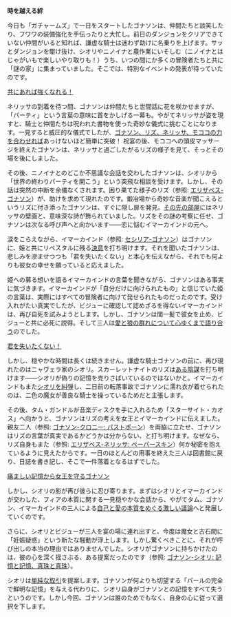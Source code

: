 <!-- title: ゴナソン・G -->
<!-- status: 生存 -->

**時を越える絆**

今日も「ガチャームズ」で一日をスタートしたゴナソンは、仲間たちと談笑したり、フワワの装備強化を手伝ったりと大忙し。前日のダンジョンをクリアできていない仲間がいると知れば、謙虚な騎士は迷わず助けに名乗りを上げます。サッとダンジョンを駆け抜け、シオリやニノイナと農作業にいそしむ（ニノイナとはじゃがいもで楽しいやり取りも！）うち、いつの間にか多くの冒険者たちと共に「謎の家」に集まっていました。そこでは、特別なイベントの発表が待っていたのです。

[共にあれば強くなれる！](#embed:https://www.youtube.com/watch?v=p5xrAxTh8ho&t=2213s)

ネリッサの到着を待つ間、ゴナソンは仲間たちと世間話に花を咲かせますが、「パーティ」という言葉の意味に首をかしげる一幕も。やがてネリッサが姿を現すと、騎士と仲間たちは呪われた書物を使った奇妙な儀式に挑むことになります。一見すると威圧的な儀式でしたが、[ゴナソン、リズ、ネリッサ、モココの力を合わせれば](https://www.youtube.com/watch?v=p5xrAxTh8ho&t=3914s)あっけないほど簡単に突破！ 祝宴の後、モココへの頭皮マッサージを終えたゴナソンは、ネリッサと過ごしたがるリズの様子を見て、そっとその場を後にしました。

その後、ニノイナとのどこか不思議な会話を交わしたゴナソンは、シオリから「世界の終わりパーティを開こう」という突飛な相談を受けます。しかし、その話は突然の中断を余儀なくされます。困り果てた様子のリズ（参照: [エリザベス-ゴナソン](#edge:liz-gigi)）が、助けを求めて現れたのです。鍛冶場から奇妙な音楽が聞こえるというリズに付き添ったゴナソンは、すぐに隠し扉を発見。[その先の部屋](https://www.youtube.com/watch?v=p5xrAxTh8ho&t=6694s)にはネリッサの壁画と、意味深な詩が飾られていました。リズをその謎の考察に任せ、ゴナソンは次なる呼び声へと向かいます――恋に悩むイマーカインドの元へ。

涙をこらえながら、イマーカインド（参照: [セシリア-ゴナソン](#edge:cecilia-gigi)）はゴナソンに、姫と共にリベスタルに残る[決意](https://www.youtube.com/watch?v=p5xrAxTh8ho&t=7987s)を打ち明けます。それを聞いたゴナソンは、悲しみを滲ませつつも「君を失いたくない」と本心を伝えながら、それでも何よりも彼女の幸せを願っていると応えました。

姫への募る想いを語るイマーカインドの言葉を聞きながら、ゴナソンはある事実に気づきます。イマーカインドが「自分だけに向けられたもの」と信じていた姫の言葉は、実際にはすべての冒険者に向けて発せられたものだったのです。受け入れがたい真実でしたが、ビジューに確認して認めざるを得ないイマーカインドは、再び自死を試みようとします。しかし、ゴナソンは間一髪で彼女を止め、ビジューと共に必死に説得。そして三人は[愛と狼の群れについて心ゆくまで語り合う](https://www.youtube.com/watch?v=p5xrAxTh8ho&t=9264s)のでした。

[君を失いたくない！](#embed:https://www.youtube.com/watch?v=p5xrAxTh8ho&t=8933s)

しかし、穏やかな時間は長くは続きません。謙虚な騎士ゴナソンの前に、再び現れたのはニャヴェラ家のシオリ。スカーレットナイトのリズは[ある陰謀](https://www.youtube.com/watch?v=p5xrAxTh8ho&t=9461s)を打ち明けます――シオリが偽りの記憶を売りさばいているのではないかと。イマーカインドもまた[シオリを糾弾](https://www.youtube.com/watch?v=p5xrAxTh8ho&t=9785s)し、二日前の転落事故でゴナソンに濡れ衣が着せられたのは、二色の魔女が善良な騎士を操っているためだと主張します。

その後、タム・ガンドルが音楽ディスクを手に入れるため「スターサイト・カオス」へ向かうと、ゴナソンはリズの考えを女王とイマーカインドに伝えました。親友二人（参照: [ゴナソン-クロニー: パストポーン](#edge:kronii-gigi)）を両脇に立たせ、ゴナソンはリズの言葉が真実であるかどうかは分からない、と打ち明けます。なぜなら、リズ自身もまた（参照: [エリザベス-ネリッサ: ペーパースキン](#edge:liz-nerissa)）何か秘密を抱えているように見えたからです。一日のほとんどの用事を終えた三人は図書館に戻り、日誌を書き記し、そこで一件落着となるはずでした。

[痛ましい記憶から女王を守るゴナソン](#embed:https://www.youtube.com/watch?v=p5xrAxTh8ho&t=12744s)

しかし、シオリの影が再び彼らに忍び寄ります。まずはシオリとイマーカインドが交わした、フィアの本質に関する一見穏やかな会話から、やがてタム、ゴナソン、イマーカインドの三人による[自己と愛の本質をめぐる激しい議論](https://www.youtube.com/watch?v=p5xrAxTh8ho&t=13617s)へと発展していくのです。

さらに、シオリとビジューが三人を宴の場に連れ出すと、今度は魔女と古石間に「妊娠疑惑」という新たな騒動が浮上します。しかし驚くべきことに、それが呼び出しの本当の理由ではありませんでした。シオリがゴナソンに持ちかけたのは、彼の心を深く揺さぶる、ある提案だったのです（参照: [ゴナソン-シオリ: 記憶と記憶、真珠と真珠](#edge:gigi-shiori)）。

シオリは[単純な取引](https://www.youtube.com/watch?v=p5xrAxTh8ho&t=14956s)を提案します。ゴナソンが何よりも切望する「パールの完全で鮮明な記憶」を与える代わりに、シオリ自身がゴナソンとの記憶をすべて失うというのです。しかし今回、ゴナソンは誰のためでもなく、自身の心に従って選択を下します。
